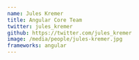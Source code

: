 ```yaml
---
name: Jules Kremer
title: Angular Core Team
twitter: jules_kremer
github: https://twitter.com/jules_kremer
image: /media/people/jules-kremer.jpg
frameworks: angular
---
```

